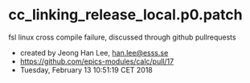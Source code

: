 # cc_linking_release_local.p0.patch

fsl linux cross compile failure, discussed through github pullrequests

* created by Jeong Han Lee, han.lee@esss.se
* https://github.com/epics-modules/calc/pull/17
* Tuesday, February 13 10:51:19 CET 2018